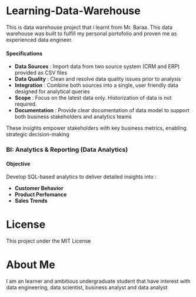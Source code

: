 # Learning-Data-Warehouse
This is data warehouse project that i learnt from Mr. Baraa. This data warehouse was built to fulfill my personal portofolio and proven me as experienced data engineer.

#### **Specifications**
- **Data Sources** : Import data from two source system (CRM and ERP) provided as CSV files
- **Data Quality** : Clean and resolve data quality issues prior to analysis
- **Integration** : Combine both sources into a single, user friendly data designed for analytical queries
- **Scope** : Focus on the latest data only. Historization of data is not required.
- **Documentation** : Provide clear documentation of data model to support both business stakeholders and analytics teams

These insights empower stakeholders with key business metrics, enabling strategic decision-making

### BI: Analytics & Reporting (Data Analytics)

#### Objective 
Develop SQL-based analytics to deliver detailed insights into :
- **Customer Behavior**
- **Product Perfomance**
- **Sales Trends**

# License
This project under the MIT License 

# About Me
I am an learner and ambitious undergraduate student that have interest with data engineering, data scientist, business analyst and data analyst

